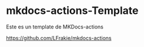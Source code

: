 # mkdocs-actions-Template

Este es un template de MKDocs-actions

https://github.com/LFrakie/mkdocs-actions
